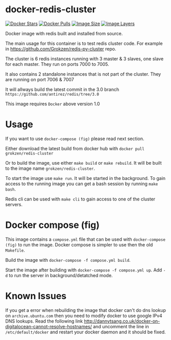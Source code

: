 # docker-redis-cluster

[![Docker Stars](https://img.shields.io/docker/stars/grokzen/redis-cluster.svg)](hub])
[![Docker Pulls](https://img.shields.io/docker/pulls/grokzen/redis-cluster.svg)](hub])
[![Image Size](https://img.shields.io/imagelayers/image-size/grokzen/redis-cluster/latest.svg)](https://imagelayers.io/?images=grokzen/redis-cluster:latest)
[![Image Layers](https://img.shields.io/imagelayers/layers/grokzen/redis-cluster/latest.svg)](https://imagelayers.io/?images=grokzen/redis-cluster:latest)

Docker image with redis built and installed from source.

The main usage for this container is to test redis cluster code. For example in https://github.com/Grokzen/redis-py-cluster repo.

The cluster is 6 redis instances running with 3 master & 3 slaves, one slave for each master. They run on ports 7000 to 7005.

It also contains 2 standalone instances that is not part of the cluster. They are running on port 7006 & 7007

It will allways build the latest commit in the 3.0 branch  `https://github.com/antirez/redis/tree/3.0`

This image requires `Docker` above version 1.0



# Usage

If you want to use `docker-compose (fig)` please read next section.

Either download the latest build from docker hub with `docker pull grokzen/redis-cluster`

Or to build the image, use either `make build` or `make rebuild`. It will be built to the image name `grokzen/redis-cluster`.

To start the image use `make run`. It will be started in the background. To gain access to the running image you can get a bash session by running `make bash`.

Redis cli can be used with `make cli` to gain access to one of the cluster servers.



# Docker compose (fig)

This image contains a `compose.yml` file that can be used with `docker-compose (fig)` to run the image. Docker compose is simpler to use then the old `Makefile`.

Build the image with `docker-compose -f compose.yml build`.

Start the image after building with `docker-compose -f compose.yml up`. Add `-d` to run the server in background/detatched mode.



# Known Issues

If you get a error when rebuilding the image that docker can't do dns lookup on `archive.ubuntu.com` then you need to modify docker to use google IPv4 DNS lookups. Read the following link http://dannytsang.co.uk/docker-on-digitalocean-cannot-resolve-hostnames/ and uncomment the line in `/etc/default/docker` and restart your docker daemon and it should be fixed.
